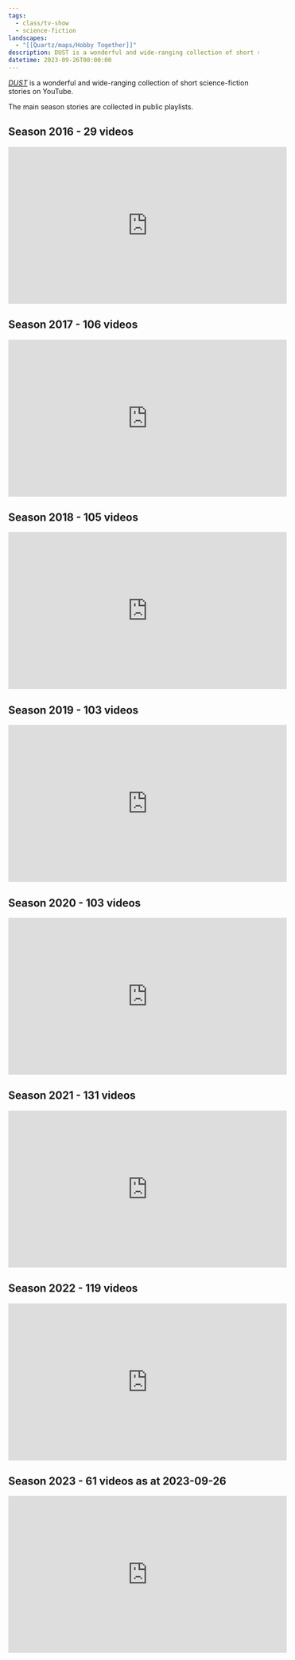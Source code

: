 ```yaml
---
tags:
  - class/tv-show
  - science-fiction
landscapes:
  - "[[Quartz/maps/Hobby Together]]"
description: DUST is a wonderful and wide-ranging collection of short science-fiction stories on YouTube.
datetime: 2023-09-26T00:00:00
---
```

*[DUST](https://www.youtube.com/@watchdust)* is a wonderful and wide-ranging collection of short science-fiction stories on YouTube.

The main season stories are collected in public playlists.

## Season 2016 - 29 videos
<iframe width="560" height="315" src="https://www.youtube.com/embed/videoseries?si=3GONX7Bpbji3nddO&amp;list=PLTUN1CaiMGrhspZbPyX8nw8fP-o9lSLX3" title="YouTube video player" frameborder="0" allow="accelerometer; autoplay; clipboard-write; encrypted-media; gyroscope; picture-in-picture; web-share" allowfullscreen></iframe>

## Season 2017 - 106 videos
<iframe width="560" height="315" src="https://www.youtube.com/embed/videoseries?si=e8PxqBA9LQYN7IS2&amp;list=PLTUN1CaiMGrg-6HC3PzPHsF6cprAjYrqw" title="YouTube video player" frameborder="0" allow="accelerometer; autoplay; clipboard-write; encrypted-media; gyroscope; picture-in-picture; web-share" allowfullscreen></iframe>

## Season 2018 - 105 videos
<iframe width="560" height="315" src="https://www.youtube.com/embed/videoseries?si=kW-7zbCQrs2yRAqg&amp;list=PLTUN1CaiMGri0G8NEZAn6pcpzsApLE1f_" title="YouTube video player" frameborder="0" allow="accelerometer; autoplay; clipboard-write; encrypted-media; gyroscope; picture-in-picture; web-share" allowfullscreen></iframe>

## Season 2019 - 103 videos
<iframe width="560" height="315" src="https://www.youtube.com/embed/videoseries?si=Dd06P7r-L9nyAFWj&amp;list=PLTUN1CaiMGrh-YMwD7tGFvlSOxOLgqioB" title="YouTube video player" frameborder="0" allow="accelerometer; autoplay; clipboard-write; encrypted-media; gyroscope; picture-in-picture; web-share" allowfullscreen></iframe>

## Season 2020 - 103 videos
<iframe width="560" height="315" src="https://www.youtube.com/embed/videoseries?si=TIE8EOpbzdFggVyS&amp;list=PLTUN1CaiMGrj0OvXG2mNFSLc4iu-nuT96" title="YouTube video player" frameborder="0" allow="accelerometer; autoplay; clipboard-write; encrypted-media; gyroscope; picture-in-picture; web-share" allowfullscreen></iframe>

## Season 2021 - 131 videos
<iframe width="560" height="315" src="https://www.youtube.com/embed/videoseries?si=czvKDg7VUDDWQXFa&amp;list=PLTUN1CaiMGrhsjGvMuN0Qk-Q5pRrmloMC" title="YouTube video player" frameborder="0" allow="accelerometer; autoplay; clipboard-write; encrypted-media; gyroscope; picture-in-picture; web-share" allowfullscreen></iframe>

## Season 2022 - 119 videos
<iframe width="560" height="315" src="https://www.youtube.com/embed/videoseries?si=2kFNCFkcoF4a7px0&amp;list=PLTUN1CaiMGrhs47jK3Z6AE36XqQOH7TUG" title="YouTube video player" frameborder="0" allow="accelerometer; autoplay; clipboard-write; encrypted-media; gyroscope; picture-in-picture; web-share" allowfullscreen></iframe>

## Season 2023 - 61 videos as at 2023-09-26
<iframe width="560" height="315" src="https://www.youtube.com/embed/videoseries?si=Ess3QfJe0WH4rINe&amp;list=PLTUN1CaiMGrje1VjvnEzmtCMs8zw4Y3M4" title="YouTube video player" frameborder="0" allow="accelerometer; autoplay; clipboard-write; encrypted-media; gyroscope; picture-in-picture; web-share" allowfullscreen></iframe>

